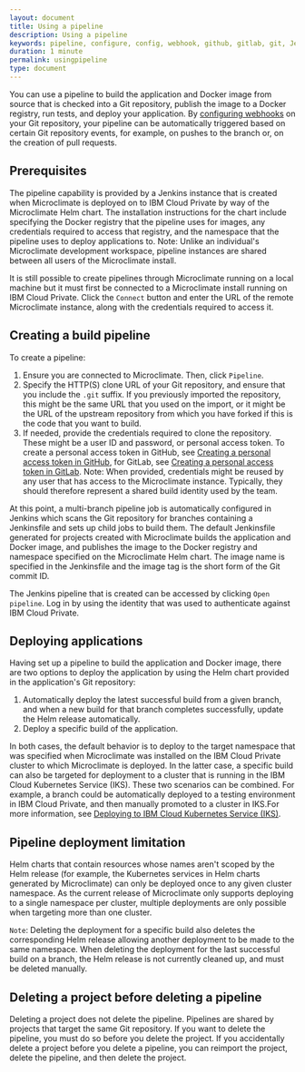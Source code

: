 ```yaml
---
layout: document
title: Using a pipeline
description: Using a pipeline
keywords: pipeline, configure, config, webhook, github, gitlab, git, Jenkins, travis
duration: 1 minute
permalink: usingpipeline
type: document
---
```


You can use a pipeline to build the application and Docker image from source that is checked into a Git repository, publish the image to a Docker registry, run tests, and deploy your application. By [configuring webhooks](./configurewebhooks) on your Git repository, your pipeline can be automatically triggered based on certain Git repository events, for example, on pushes to the branch or, on the creation of pull requests.

## Prerequisites

The pipeline capability is provided by a Jenkins instance that is created when Microclimate is deployed on to IBM Cloud Private by way of the Microclimate Helm chart. The installation instructions for the chart include specifying the Docker registry that the pipeline uses for images, any credentials required to access that registry, and the namespace that the pipeline uses to deploy applications to. Note: Unlike an individual's Microclimate development workspace, pipeline instances are shared between all users of the Microclimate install.

It is still possible to create pipelines through Microclimate running on a local machine but it must first be connected to a Microclimate install running on IBM Cloud Private. Click the ```Connect``` button and enter the URL of the remote Microclimate instance, along with the credentials required to access it.

## Creating a build pipeline

To create a pipeline:
1. Ensure you are connected to Microclimate. Then, click ```Pipeline```.
2. Specify the HTTP(S) clone URL of your Git repository, and ensure that you include the `.git` suffix. If you previously imported the repository, this might be the same URL that you used on the import, or it might be the URL of the upstream repository from which you have forked if this is the code that you want to build.
3. If needed, provide the credentials required to clone the repository. These might be a user ID and password, or personal access token. To create a personal access token in GitHub, see [Creating a personal access token in GitHub](./creatingpat), for GitLab, see [Creating a personal access token in GitLab](./creatingpatgitlab). Note: When provided, credentials might be reused by any user that has access to the Microclimate instance. Typically, they should therefore represent a shared build identity used by the team.

At this point, a multi-branch pipeline job is automatically configured in Jenkins which scans the Git repository for branches containing a Jenkinsfile and sets up child jobs to build them. The default Jenkinsfile generated for projects created with Microclimate builds the application and Docker image, and publishes the image to the Docker registry and namespace specified on the Microclimate Helm chart. The image name is specified in the Jenkinsfile and the image tag is the short form of the Git commit ID.

The Jenkins pipeline that is created can be accessed by clicking ```Open pipeline```. Log in by using the identity that was used to authenticate against IBM Cloud Private.

## Deploying applications

Having set up a pipeline to build the application and Docker image, there are two options to deploy the application by using the Helm chart provided in the application's Git repository:

1. Automatically deploy the latest successful build from a given branch, and when a new build for that branch completes successfully, update the Helm release automatically.
2. Deploy a specific build of the application.

In both cases, the default behavior is to deploy to the target namespace that was specified when Microclimate was installed  on the IBM Cloud Private cluster to which Microclimate is deployed. In the latter case, a specific build can also be targeted for deployment to a cluster that is running in the IBM Cloud Kubernetes Service (IKS). These two scenarios can be combined. For example, a branch could be automatically deployed to a testing environment in IBM Cloud Private, and then manually promoted to a cluster in IKS.For more information, see [ Deploying to IBM Cloud Kubernetes Service (IKS)](./deployingiks).

## Pipeline deployment limitation

Helm charts that contain resources whose names aren't scoped by the Helm release (for example, the Kubernetes services in Helm charts generated by Microclimate) can only be deployed once to any given cluster namespace. As the current release of Microclimate only supports deploying to a single namespace per cluster, multiple deployments are only possible when targeting more than one cluster.

```Note```: Deleting the deployment for a specific build also deletes the corresponding Helm release allowing another deployment to be made to the same namespace. When deleting the deployment for the last successful build on a branch, the Helm release is not currently cleaned up, and must be deleted manually.

## Deleting a project before deleting a pipeline

Deleting a project does not delete the pipeline. Pipelines are shared by projects that target the same Git repository. If you want to delete the pipeline, you must do so before you delete the project. If you accidentally delete a project before you delete a pipeline, you can reimport the project, delete the pipeline, and then delete the project.
